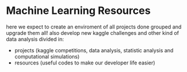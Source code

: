 # Machine Learning Resources

here we expect to create an enviroment of all projects done grouped and upgrade them all! also develop new kaggle challenges and other kind of data analysis divided in:

- projects (kaggle competitions, data analysis, statistic analysis and computational simulations)
- resources (useful codes to make our developer life easier)